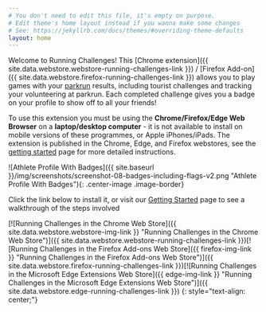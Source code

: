 ```yaml
---
# You don't need to edit this file, it's empty on purpose.
# Edit theme's home layout instead if you wanna make some changes
# See: https://jekyllrb.com/docs/themes/#overriding-theme-defaults
layout: home
---
```


Welcome to Running Challenges! This [Chrome extension]({{ site.data.webstore.webstore-running-challenges-link }}) /
[Firefox Add-on]({{ site.data.webstore.firefox-running-challenges-link }}) allows you to play games with
your [parkrun](https://www.parkrun.com) results, including tourist challenges and tracking your volunteering at parkrun.
Each completed challenge gives you a badge on your profile to show off to all your friends!

To use this extension you must be using the **Chrome/Firefox/Edge Web Browser** on a **laptop/desktop computer** - it is not available to install on mobile versions of these programmes, or Apple iPhones/iPads.
The extension is published in the Chrome, Edge, and Firefox webstores, see the [getting started](/getstarted/)
page for more detailed instructions.

![Athlete Profile With Badges]({{ site.baseurl }}/img/screenshots/screenshot-08-badges-including-flags-v2.png "Athlete Profile With Badges"){: .center-image .image-border}

Click the link below to install it, or visit our [Getting Started](/getstarted/) page to see a walkthrough of the steps involved

[![Running Challenges in the Chrome Web Store]({{ site.data.webstore.webstore-img-link }} "Running Challenges in the Chrome Web Store")]({{ site.data.webstore.webstore-running-challenges-link }})[![Running Challenges in the Firefox Add-ons Web Store]({{ firefox-img-link }} "Running Challenges in the Firefox Add-ons Web Store")]({{ site.data.webstore.firefox-running-challenges-link }})[![Running Challenges in the Microsoft Edge Extensions Web Store]({{ edge-img-link }} "Running Challenges in the Microsoft Edge Extensions Web Store")]({{ site.data.webstore.edge-running-challenges-link }})
{: style="text-align: center;"}
